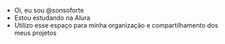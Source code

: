 - Oi, eu sou @sonsoforte
- Estou estudando na Alura
- Utilizo esse espaço para minha organização e compartilhamento dos meus projetos
